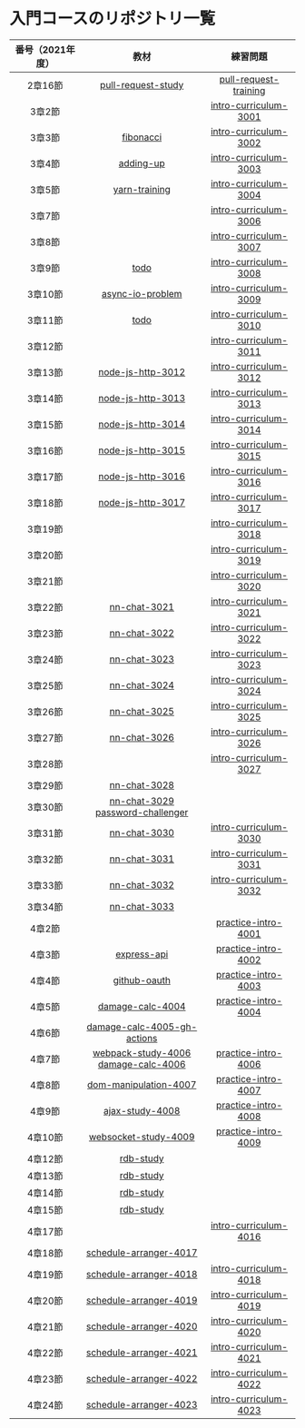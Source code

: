 # 入門コースのリポジトリ一覧

|  番号（2021年度） |  教材  |  練習問題  |
|:---:|:---:|:---:|
|  2章16節 |  [pull-request-study](https://github.com/nnn-training/pull-request-study)  |  [pull-request-training](https://github.com/nnn-training/pull-request-training)  |
|  3章2節  |    |  [intro-curriculum-3001](https://github.com/nnn-training/intro-curriculum-3001)  |
|  3章3節  |  [fibonacci](https://github.com/nnn-training/fibonacci)  |  [intro-curriculum-3002](https://github.com/nnn-training/intro-curriculum-3002)  |
|  3章4節  |  [adding-up](https://github.com/nnn-training/adding-up)  |  [intro-curriculum-3003](https://github.com/nnn-training/intro-curriculum-3003)  |
|  3章5節  |  [yarn-training](https://github.com/nnn-training/yarn-training)  |  [intro-curriculum-3004](https://github.com/nnn-training/intro-curriculum-3004)  |
|  3章7節  |    |  [intro-curriculum-3006](https://github.com/nnn-training/intro-curriculum-3006)  |
|  3章8節  |    |  [intro-curriculum-3007](https://github.com/nnn-training/intro-curriculum-3007)  |
|  3章9節  |  [todo](https://github.com/nnn-training/todo)  |  [intro-curriculum-3008](https://github.com/nnn-training/intro-curriculum-3008)  |
|  3章10節 |  [async-io-problem](https://github.com/nnn-training/async-io-problem)  |  [intro-curriculum-3009](https://github.com/nnn-training/intro-curriculum-3009)  |
|  3章11節 |  [todo](https://github.com/nnn-training/todo)  |  [intro-curriculum-3010](https://github.com/nnn-training/intro-curriculum-3010)  |
|  3章12節  |    |  [intro-curriculum-3011](https://github.com/nnn-training/intro-curriculum-3011)  |
|  3章13節  |  [node-js-http-3012](https://github.com/nnn-training/node-js-http-3012)  |  [intro-curriculum-3012](https://github.com/nnn-training/intro-curriculum-3012)  |
|  3章14節  |  [node-js-http-3013](https://github.com/nnn-training/node-js-http-3013)  |  [intro-curriculum-3013](https://github.com/nnn-training/intro-curriculum-3013)  |
|  3章15節  |  [node-js-http-3014](https://github.com/nnn-training/node-js-http-3014)  |  [intro-curriculum-3014](https://github.com/nnn-training/intro-curriculum-3014)  |
|  3章16節  |  [node-js-http-3015](https://github.com/nnn-training/node-js-http-3015)  |  [intro-curriculum-3015](https://github.com/nnn-training/intro-curriculum-3015)  |
|  3章17節  |  [node-js-http-3016](https://github.com/nnn-training/node-js-http-3016)  |  [intro-curriculum-3016](https://github.com/nnn-training/intro-curriculum-3016)  |
|  3章18節  |  [node-js-http-3017](https://github.com/nnn-training/node-js-http-3017)  |  [intro-curriculum-3017](https://github.com/nnn-training/intro-curriculum-3017)  |
|  3章19節  |    |  [intro-curriculum-3018](https://github.com/nnn-training/intro-curriculum-3018)  |
|  3章20節  |    |  [intro-curriculum-3019](https://github.com/nnn-training/intro-curriculum-3019)  |
|  3章21節  |    |  [intro-curriculum-3020](https://github.com/nnn-training/intro-curriculum-3020)  |
|  3章22節  |  [nn-chat-3021](https://github.com/nnn-training/nn-chat-3021)  |  [intro-curriculum-3021](https://github.com/nnn-training/intro-curriculum-3021)  |
|  3章23節  |  [nn-chat-3022](https://github.com/nnn-training/nn-chat-3022)  |  [intro-curriculum-3022](https://github.com/nnn-training/intro-curriculum-3022)  |
|  3章24節  |  [nn-chat-3023](https://github.com/nnn-training/nn-chat-3023)  |  [intro-curriculum-3023](https://github.com/nnn-training/intro-curriculum-3023)  |
|  3章25節  |  [nn-chat-3024](https://github.com/nnn-training/nn-chat-3024)  |  [intro-curriculum-3024](https://github.com/nnn-training/intro-curriculum-3024)  |
|  3章26節  |  [nn-chat-3025](https://github.com/nnn-training/nn-chat-3025)  |  [intro-curriculum-3025](https://github.com/nnn-training/intro-curriculum-3025)  |
|  3章27節  |  [nn-chat-3026](https://github.com/nnn-training/nn-chat-3026)  |  [intro-curriculum-3026](https://github.com/nnn-training/intro-curriculum-3026)  |
|  3章28節  |    |  [intro-curriculum-3027](https://github.com/nnn-training/intro-curriculum-3027)  |
|  3章29節  |  [nn-chat-3028](https://github.com/nnn-training/nn-chat-3028)  |    |
|  3章30節  |  [nn-chat-3029](https://github.com/nnn-training/nn-chat-3029) <br> [password-challenger](https://github.com/nnn-training/password-challenger) |    |
|  3章31節  |  [nn-chat-3030](https://github.com/nnn-training/nn-chat-3030)  |  [intro-curriculum-3030](https://github.com/nnn-training/intro-curriculum-3030)  |
|  3章32節  |  [nn-chat-3031](https://github.com/nnn-training/nn-chat-3031)  |  [intro-curriculum-3031](https://github.com/nnn-training/intro-curriculum-3031)  |
|  3章33節  |  [nn-chat-3032](https://github.com/nnn-training/nn-chat-3032)  |  [intro-curriculum-3032](https://github.com/nnn-training/intro-curriculum-3032)  |
|  3章34節  |  [nn-chat-3033](https://github.com/nnn-training/nn-chat-3033)  |    |
|  4章2節  |    |  [practice-intro-4001](https://github.com/nnn-training/practice-intro-4001)  |
|  4章3節  |  [express-api](https://github.com/nnn-training/express-api)  |  [practice-intro-4002](https://github.com/nnn-training/practice-intro-4002)  |
|  4章4節  |  [github-oauth](https://github.com/nnn-training/github-oauth)  |  [practice-intro-4003](https://github.com/nnn-training/practice-intro-4003)  |
|  4章5節  |  [damage-calc-4004](https://github.com/nnn-training/damage-calc-4004)  |  [practice-intro-4004](https://github.com/nnn-training/practice-intro-4004)  |
|  4章6節  |  [damage-calc-4005-gh-actions](https://github.com/nnn-training/damage-calc-4005-gh-actions)  |    |
|  4章7節  |  [webpack-study-4006](https://github.com/nnn-training/webpack-study-4006) <br> [damage-calc-4006](https://github.com/nnn-training/damage-calc-4006) |  [practice-intro-4006](https://github.com/nnn-training/practice-intro-4006)  |
|  4章8節  |  [dom-manipulation-4007](https://github.com/nnn-training/dom-manipulation-4007)  |  [practice-intro-4007](https://github.com/nnn-training/practice-intro-4007)  |
|  4章9節  |  [ajax-study-4008](https://github.com/nnn-training/ajax-study-4008)  |  [practice-intro-4008](https://github.com/nnn-training/practice-intro-4008)  |
|  4章10節  |  [websocket-study-4009](https://github.com/nnn-training/websocket-study-4009)  |  [practice-intro-4009](https://github.com/nnn-training/practice-intro-4009)  |
|  4章12節  |  [rdb-study](https://github.com/nnn-training/rdb-study)  |    |
|  4章13節  |  [rdb-study](https://github.com/nnn-training/rdb-study)  |    |
|  4章14節  |  [rdb-study](https://github.com/nnn-training/rdb-study)  |    |
|  4章15節  |  [rdb-study](https://github.com/nnn-training/rdb-study)  |    |
|  4章17節  |    |  [intro-curriculum-4016](https://github.com/nnn-training/intro-curriculum-4016)  |
|  4章18節  |  [schedule-arranger-4017](https://github.com/nnn-training/schedule-arranger-4017)  |    |
|  4章19節  |  [schedule-arranger-4018](https://github.com/nnn-training/schedule-arranger-4018)  |  [intro-curriculum-4018](https://github.com/nnn-training/intro-curriculum-4018)  |
|  4章20節  |  [schedule-arranger-4019](https://github.com/nnn-training/schedule-arranger-4019)  |  [intro-curriculum-4019](https://github.com/nnn-training/intro-curriculum-4019)  |
|  4章21節  |  [schedule-arranger-4020](https://github.com/nnn-training/schedule-arranger-4020)  |  [intro-curriculum-4020](https://github.com/nnn-training/intro-curriculum-4020)  |
|  4章22節  |  [schedule-arranger-4021](https://github.com/nnn-training/schedule-arranger-4021)  |  [intro-curriculum-4021](https://github.com/nnn-training/intro-curriculum-4021)  |
|  4章23節  |  [schedule-arranger-4022](https://github.com/nnn-training/schedule-arranger-4022)  |  [intro-curriculum-4022](https://github.com/nnn-training/intro-curriculum-4022)  |
|  4章24節  |  [schedule-arranger-4023](https://github.com/nnn-training/schedule-arranger-4023)  |  [intro-curriculum-4023](https://github.com/nnn-training/intro-curriculum-4023)  |
